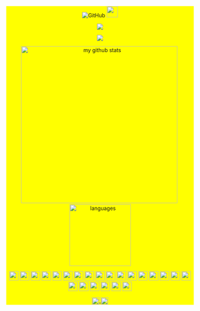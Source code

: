 <div style="background: yellow ">

<!-- first row -->
  <div align="center">
  <img alt="GitHub" src="https://img.shields.io/badge/dynamic/json?logo=github&label=GitHub+Followers&labelColor=282c34&color=181717&query=%24.data.totalSubs&url=https%3A%2F%2Fapi.spencerwoo.com%2Fsubstats%2F%3Fsource%3Dgithub%26queryKey%3DVinicius-Mazza&longCache=true">

  <img src="https://media3.giphy.com/media/l0HU7JI4zIb34QM5a/giphy.gif" width="30">
  </div>


<!-- spotify -->
  <p align="center">
      <img src="https://spotify-github-profile.vercel.app/api/view?uid=viniciu%24mazza2552&cover_image=true&theme=default"/>
  </p>



<!-- thropy -->
  <div>
    <p align="center">
      <img src="https://github-profile-trophy.vercel.app/?username=Vinicius-Mazza&theme=onedark"/>
    </p>
  </div>

<!-- status codes -->
  <div align="center">
    <p align="center">
      <img src="https://github-readme-stats.vercel.app/api?username=Vinicius-Mazza&show_icons=true&theme=tokyonight" alt="my github stats" width="420"/>&nbsp;<img src="https://github-readme-stats.vercel.app/api/top-langs/?username=Vinicius-Mazza&layout=compact&theme=tokyonight" alt="languages" height="165">
    </p>
  </div>


<!-- programming langs i work-->
  <p align="center">
    <img src="https://devicon.dev/devicon.git/icons/windows8/windows8-original.svg" width="25px" height="25px"/>
    <img src="https://devicon.dev/devicon.git/icons/linux/linux-original.svg" width="25px" height="25px"/>
    <img src="https://devicon.dev/devicon.git/icons/html5/html5-original.svg" width="25px" height="25px"/>
    <img src="https://devicon.dev/devicon.git/icons/css3/css3-original.svg" width="25px" height="25px"/>
    <img src="https://devicon.dev/devicon.git/icons/sass/sass-original.svg" width="25px" height="25px"/>
    <img src="https://devicon.dev/devicon.git/icons/javascript/javascript-original.svg" width="25px" height="25px"/>
    <img src="https://devicon.dev/devicon.git/icons/nodejs/nodejs-original.svg" width="25px" height="25px"/>
    <img src="https://devicon.dev/devicon.git/icons/bootstrap/bootstrap-plain.svg" width="25px" height="25px"/>
    <img src="https://devicon.dev/devicon.git/icons/typescript/typescript-original.svg" width="25px" height="25px"/>
    <img src="https://devicon.dev/devicon.git/icons/angularjs/angularjs-original.svg" width="25px" height="25px"/>
    <img src="https://devicon.dev/devicon.git/icons/vuejs/vuejs-original.svg" width="25px" height="25px"/>
    <img src="https://devicon.dev/devicon.git/icons/react/react-original.svg" width="25px" height="25px"/>
    <img src="https://devicon.dev/devicon.git/icons/electron/electron-original.svg" width="25px" height="25px"/>
    <img src="https://devicon.dev/devicon.git/icons/python/python-original.svg" width="25px" height="25px"/>
    <img src="https://devicon.dev/devicon.git/icons/ruby/ruby-original.svg" width="25px" height="25px"/>
    <img src="https://devicon.dev/devicon.git/icons/c/c-original.svg" width="25px" height="25px"/>
    <img src="https://devicon.dev/devicon.git/icons/java/java-original.svg" width="25px" height="25px"/>
    <img src="https://devicon.dev/devicon.git/icons/heroku/heroku-original.svg" width="25px" height="25px"/>
    <img src="https://devicon.dev/devicon.git/icons/mongodb/mongodb-original.svg" width="25px" height="25px"/>
    <img src="https://devicon.dev/devicon.git/icons/postgresql/postgresql-original.svg" width="25px" height="25px"/>
    <img src="https://devicon.dev/devicon.git/icons/android/android-original.svg" width="25px" height="25px"/>
    <img src="https://devicon.dev/devicon.git/icons/github/github-original.svg" width="25px" height="25px"/>
    <img src="https://devicon.dev/devicon.git/icons/atom/atom-original.svg" width="25px" height="25px"/>
  </p>


<!-- dancy gifs 
<p align="center">
<img src="https://emojis.slackmojis.com/emojis/images/1598364417/10264/partykeanu.gif" width="25" height="25"/> 
<img src="https://emojis.slackmojis.com/emojis/images/1450319445/43/mario.gif" width="25" height="25"/> 
<img src="https://emojis.slackmojis.com/emojis/images/1450372448/149/sonic.gif" width="25" height="25"/> 
<img src="https://emojis.slackmojis.com/emojis/images/1471045836/777/bug.gif" width="25" height="25"/> 
<img src="https://emojis.slackmojis.com/emojis/images/1471045839/793/computerrage.gif" width="25" height="25"/> 
<img src="https://emojis.slackmojis.com/emojis/images/1450458551/184/nyancat_big.gif" width="25" height="25"/> 
<img src="https://emojis.slackmojis.com/emojis/images/1450785773/250/mega.gif" width="25" height="25"/> 
<img src="https://emojis.slackmojis.com/emojis/images/1578512858/7452/danceydoge.gif" width="25" height="25"/>
<img src="https://emojis.slackmojis.com/emojis/images/1460579133/354/doom_look.gif" width="25" height="25"/>
<img src="https://emojis.slackmojis.com/emojis/images/1460579188/357/doom_lost_soul.gif" width="25" height="25"/> 
</p>
-->

<!-- websites and link -->
  <p align="center">
    <a href="https://linkedin.com/in/vinicius-mazza" target="blank">
      <img align="center" src="https://cdn.jsdelivr.net/npm/simple-icons@3.0.1/icons/linkedin.svg" alt="vinicius" height="20" width="20" />
    </a>
    <a href="https://github.com/Vinicius-Mazza" target="blank">
      <img align="center" src="https://cdn.jsdelivr.net/npm/simple-icons@3.0.1/icons/github.svg" alt="vinicius" height="20" width="20" />
    </a>
  </p>
</div>
